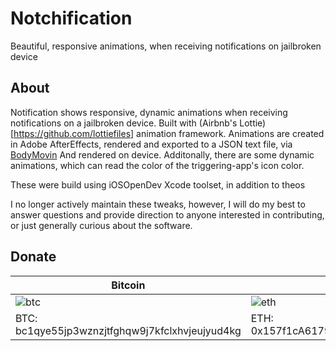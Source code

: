 # Notchification
Beautiful, responsive animations, when receiving notifications on jailbroken device

## About

Notification shows responsive, dynamic animations when receiving notifications on a jailbroken device. Built with (Airbnb's Lottie)[https://github.com/lottiefiles] animation framework. 
Animations are created in Adobe AfterEffects, rendered and exported to a JSON text file, via [BodyMovin](https://exchange.adobe.com/creativecloud.details.12557.bodymovin.html)
And rendered on device. Additonally, there are some dynamic animations, which can read the color of the triggering-app's icon color.

These were build using iOSOpenDev Xcode toolset, in addition to theos

I no longer actively maintain these tweaks, however, I will do my best to answer questions and provide direction to anyone interested in contributing, or just generally curious about the software.

## Donate

| Bitcoin  | Ethereum | PayPal |
| ------------- | ------------- | ------------- |
| ![btc](https://user-images.githubusercontent.com/43149911/142432520-d8bf521a-2b11-4b86-b074-0571a117845d.jpeg)  | ![eth](https://user-images.githubusercontent.com/43149911/142432508-e1b54700-2449-4f5a-b562-852ec97184d8.jpeg) | [![paypal](https://www.paypalobjects.com/en_US/i/btn/btn_donateCC_LG.gif)](c1d3rdev@gmail.com) |
| BTC: bc1qye55jp3wznzjtfghqw9j7kfclxhvjeujyud4kg | ETH: 0x157f1cA61795dbDF9CB5cA791d7a517bfd8E9Ec0  | PayPal: c1d3rdev@gmail.com |

